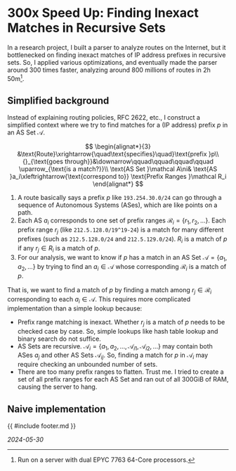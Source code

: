 <!-- toc -->
# 300x Speed Up: Finding Inexact Matches in Recursive Sets

In a research project, I built a parser to analyze routes on the Internet,
but it bottlenecked on finding inexact matches of IP address prefixes in
recursive sets.
So, I applied various optimizations,
and eventually made the parser around 300 times faster,
analyzing around 800 millions of routes in 2h 50m[^cpu].

## Simplified background

Instead of explaining routing policies, RFC 2622, etc.,
I construct a simplified context where we try to find matches for a
(IP address) prefix $p$ in an AS Set $\mathcal A$.

$$
\begin{alignat*}{3}
    &\text{Route}\xrightarrow{\quad\text{specifies}\quad}\text{prefix }p\\
    {}_{\text{goes through}}&\downarrow\qquad\qquad\qquad\qquad
        \uparrow_{\text{is a match?}}\\
    \text{AS Set }\mathcal A\ni&
        \text{AS }a_i\xleftrightarrow{\text{correspond to}}
        \text{Prefix Ranges }\mathcal R_i
\end{alignat*}
$$

1. A route basically says a prefix
    $p$ like `193.254.30.0/24` can go through a sequence of
    Autonomous Systems (ASes), which are like points on a path.
1. Each AS $a_i$ corresponds to one set of prefix ranges
    $\mathcal R_i=\{r_1,r_2,\ldots\}$.
    Each prefix range $r_j$ (like `212.5.128.0/19^19-24`)
    is a match for many different prefixes
    (such as `212.5.128.0/24` and `212.5.129.0/24`).
    $R_i$ is a match of $p$ if any $r_j\in R_i$ is a match of $p$.
1. For our analysis,
    we want to know if $p$ has a match in an AS Set
    $\mathcal A=\{a_1,a_2,\ldots\}$ by trying to find an
    $a_i\in\mathcal A$ whose corresponding $\mathcal R_i$ is a match of $p$.

That is,
we want to find a match of $p$ by finding a match among
$r_j\in\mathcal R_i$ corresponding to each $a_i\in\mathcal A$.
This requires more complicated implementation than a simple lookup because:

- Prefix range matching is inexact.
    Whether $r_j$ is a match of $p$ needs to be checked case by case.
    So, simple lookups like hash table lookup and binary search do not suffice.
- AS Sets are recursive.
    $\mathcal A_i=\{a_1,a_2,\ldots,\mathcal A_{i1},\mathcal A_{i2},\ldots\}$
    may contain both ASes $a_j$ and other AS Sets $\mathcal A_{ij}$.
    So,
    finding a match for $p$ in
    $\mathcal A_i$ may require checking an unbounded number of sets.
- There are too many prefix ranges to flatten. Trust me.
    I tried to create a set of all prefix ranges for each AS Set and ran out of
    all 300GiB of RAM, causing the server to hang.

## Naive implementation

<!-- TODO: Finish this off. -->

[^cpu]: Run on a server with dual EPYC 7763 64-Core processors.

{{ #include footer.md }}

*2024-05-30*
